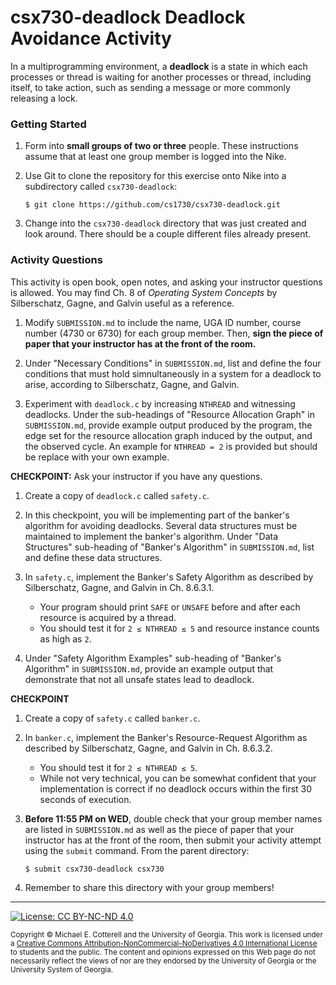 # csx730-deadlock Deadlock Avoidance Activity

In a multiprogramming environment, a **deadlock** is a state in which each processes or thread
is waiting for another processes or thread, including itself, to take action, such as sending a 
message or more commonly releasing a lock.

### Getting Started

1. Form into **small groups of two or three** people. These instructions assume that at least one group 
   member is logged into the Nike. 

1. Use Git to clone the repository for this exercise onto Nike into a subdirectory called `csx730-deadlock`:

   ```
   $ git clone https://github.com/cs1730/csx730-deadlock.git
   ```

1. Change into the `csx730-deadlock` directory that was just created and look around. There should be a
   couple different files already present.
   
### Activity Questions

This activity is open book, open notes, and asking your instructor questions is allowed.
You may find Ch. 8 of _Operating System Concepts_ by Silberschatz, Gagne, and Galvin
useful as a reference.

1. Modify `SUBMISSION.md` to include the name, UGA ID number, course number (4730 or 6730) 
   for each group member. Then, **sign the piece of paper that your instructor has at the front 
   of the room.**
   
1. Under "Necessary Conditions" in `SUBMISSION.md`, list and define the four
   conditions that must hold simnultaneously in a system for a deadlock to 
   arise, according to Silberschatz, Gagne, and Galvin.
   
1. Experiment with `deadlock.c` by increasing `NTHREAD` and witnessing deadlocks.
   Under the sub-headings of "Resource Allocation Graph" in `SUBMISSION.md`, provide
   example output produced by the program, the edge set for the resource allocation
   graph induced by the output, and the observed cycle. An example for `NTHREAD = 2`
   is provided but should be replace with your own example.

**CHECKPOINT:** Ask your instructor if you have any questions.

1. Create a copy of `deadlock.c` called `safety.c`. 

1. In this checkpoint, you will be implementing part of the banker's algorithm for
   avoiding deadlocks. Several data structures must be maintained to implement
   the banker's algorithm. Under "Data Structures" sub-heading of 
   "Banker's Algorithm" in `SUBMISSION.md`, list and define these data
   structures.
   
1. In `safety.c`, implement the Banker's Safety Algorithm as described by
   Silberschatz, Gagne, and Galvin in Ch. 8.6.3.1.
   
   * Your program should print `SAFE` or `UNSAFE` before and after each resource
     is acquired by a thread.
   * You should test it for `2 ≤ NTHREAD ≤ 5` and resource instance counts as
     high as `2`.
   
1. Under "Safety Algorithm Examples" sub-heading of "Banker's Algorithm" in 
   `SUBMISSION.md`, provide an example output that demonstrate that not all 
   unsafe states lead to deadlock.
   
**CHECKPOINT**

1. Create a copy of `safety.c` called `banker.c`.

1. In `banker.c`, implement the Banker's Resource-Request Algorithm as described by
   Silberschatz, Gagne, and Galvin in Ch. 8.6.3.2.
   
   * You should test it for `2 ≤ NTHREAD ≤ 5`.
   * While not very technical, you can be somewhat confident that your 
     implementation is correct if no deadlock occurs within the first 30 seconds
	 of execution.

1. **Before 11:55 PM on WED**, double check that your group member names are listed 
   in `SUBMISSION.md` as well as the piece of paper that your instructor has at the 
   front of the room, then submit your activity attempt using the `submit` command. 
   From the parent directory:
   
   ```
   $ submit csx730-deadlock csx730
   ```
   
1. Remember to share this directory with your group members!

<hr/>

[![License: CC BY-NC-ND 4.0](https://img.shields.io/badge/License-CC%20BY--NC--ND%204.0-lightgrey.svg)](http://creativecommons.org/licenses/by-nc-nd/4.0/)

<small>
Copyright &copy; Michael E. Cotterell and the University of Georgia.
This work is licensed under a <a rel="license" href="http://creativecommons.org/licenses/by-nc-nd/4.0/">Creative Commons Attribution-NonCommercial-NoDerivatives 4.0 International License</a> to students and the public.
The content and opinions expressed on this Web page do not necessarily reflect the views of nor are they endorsed by the University of Georgia or the University System of Georgia.
</small>
